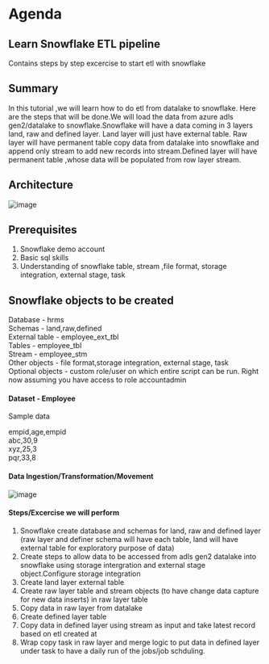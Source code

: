 # Agenda

## Learn Snowflake ETL pipeline
Contains steps by step excercise to start etl with snowflake

## Summary
In this tutorial ,we will learn how to do etl from datalake to snowflake. Here are the steps that will be done.We will load the data from azure adls gen2/datalake to snowflake.Snowflake will have a data coming in 3 layers land, raw and defined layer. Land layer will just have external table. Raw layer will have permanent table copy data from datalake into snowflake and append only stream to add new records into stream.Defined layer will have permanent table ,whose data will be populated from row layer stream.

## Architecture 
![image](https://github.com/trn86/LearnSnowflake/assets/46071637/9a592b60-7f56-4eec-ab4a-cddbee7801ac)

## Prerequisites
1. Snowflake demo account
2. Basic sql skills
3. Understanding of snowflake table, stream ,file format, storage integration, external stage, task

## Snowflake objects to be created
Database - hrms\
Schemas - land,raw,defined\
External table - employee_ext_tbl\
Tables - employee_tbl\
Stream - employee_stm\
Other objects - file format,storage integration, external stage, task\
Optional objects - custom role/user on which entire script can be run. Right now assuming you have access to role accountadmin

#### Dataset - Employee
Sample data

empid,age,empid\
abc,30,9\
xyz,25,3\
pqr,33,8


#### Data Ingestion/Transformation/Movement
![image](https://github.com/trn86/LearnSnowflake/assets/46071637/34369ea5-76fd-4da8-963e-5a5e456816d0)

#### Steps/Excercise we will perform
1. Snowflake create database and schemas for land, raw and defined layer (raw layer and definer schema will have each table, land will have external table for exploratory purpose of data)
2. Create steps to allow data to be accessed from adls gen2 datalake into snowflake using storage intergration and external stage object.Configure storage integration 
3. Create land layer external table
4. Create raw layer table and stream objects (to have change data capture for new data inserts) in raw layer table
5. Copy data in raw layer from datalake
6. Create defined layer table
7. Copy data in defined layer using stream as input and take latest record based on etl created at
8. Wrap copy task in raw layer and merge logic to put data in defined layer under task to have a daily run of the jobs/job schduling.
